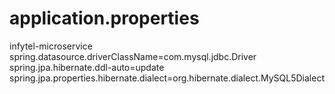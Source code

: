 # application.properties
infytel-microservice
spring.datasource.driverClassName=com.mysql.jdbc.Driver
spring.jpa.hibernate.ddl-auto=update
spring.jpa.properties.hibernate.dialect=org.hibernate.dialect.MySQL5Dialect

